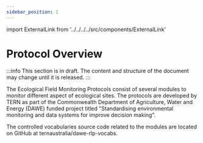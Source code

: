 ```yaml
---
sidebar_position: 1
---
```


import ExternalLink from '../../../../src/components/ExternalLink'

# Protocol Overview

:::info
This section is in draft. The content and structure of the document may change until it is released.
:::

The Ecological Field Monitoring Protocols consist of several modules to monitor different aspect of ecological sites. The protocols are developed by TERN as part of the Commonwealth Department of Agriculture, Water and Energy (DAWE) funded project titled "Standardising environmental monitoring and data systems for improve decision making".

The controlled vocabularies source code related to the modules are located on GitHub at <ExternalLink href="https://github.com/ternaustralia/dawe-rlp-vocabs">ternaustralia/dawe-rlp-vocabs</ExternalLink>.
